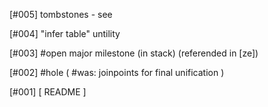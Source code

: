 [#005]       tombstones - see

[#004]       "infer table" untility

[#003] #open major milestone (in stack) (referended in [ze])

[#002] #hole ( #was: joinpoints for final unification )

[#001]       [ README ]
